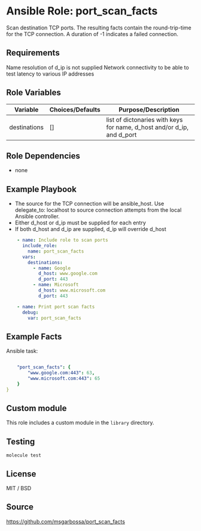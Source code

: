 # Ansible Role: port_scan_facts

Scan destination TCP ports.  The resulting facts contain the round-trip-time for the TCP connection.  A duration of -1 indicates a failed connection.

## Requirements

Name resolution of d_ip is not supplied
Network connectivity to be able to test latency to various IP addresses

## Role Variables

| Variable                | Choices/Defaults | Purpose/Description                                                                     |
| ----------------------- | ---------------- | --------------------------------------------------------------------------------------- |
| destinations            | []               | list of dictonaries with keys for name, d_host and/or d_ip, and d_port                  |

## Role Dependencies

- none

## Example Playbook

- The source for the TCP connection will be ansible_host.  Use delegate_to: localhost to source connection attempts from the local Ansible controller.
- Either d_host or d_ip must be supplied for each entry
- If both d_host and d_ip are supplied, d_ip will override d_host

```yaml
    - name: Include role to scan ports
      include_role:
        name: port_scan_facts
      vars:
        destinations:
          - name: Google
            d_host: www.google.com
            d_port: 443
          - name: Microsoft
            d_host: www.microsoft.com
            d_port: 443

    - name: Print port scan facts
      debug:
        var: port_scan_facts
```

## Example Facts

Ansible task:

```yaml

    "port_scan_facts": {
        "www.google.com:443": 63,
        "www.microsoft.com:443": 65
    }
}


```

## Custom module

This role includes a custom module in the `library` directory.

## Testing

```
molecule test
```

## License

MIT / BSD

## Source

https://github.com/msgarbossa/port_scan_facts

